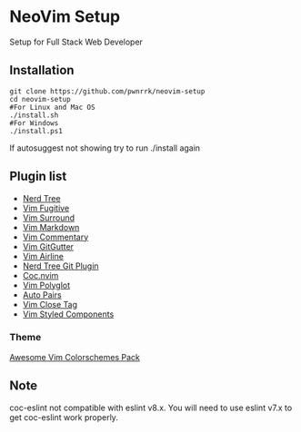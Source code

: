 # NeoVim Setup

Setup for Full Stack Web Developer

## Installation

    git clone https://github.com/pwnrrk/neovim-setup
    cd neovim-setup
    #For Linux and Mac OS
    ./install.sh
    #For Windows
    ./install.ps1

If autosuggest not showing try to run ./install again

## Plugin list

- [Nerd Tree](https://github.com/preservim/nerdtree)
- [Vim Fugitive](https://github.com/tpope/vim-fugitive)
- [Vim Surround](https://github.com/tpope/vim-surround)
- [Vim Markdown](https://github.com/tpope/vim-markdown)
- [Vim Commentary](https://github.com/tpope/vim-commentary)
- [Vim GitGutter](https://github.com/airblade/vim-gitgutter)
- [Vim Airline](https://github.com/vim-airline/vim-airline)
- [Nerd Tree Git Plugin](https://github.com/xuyuanp/nerdtree-git-plugin)
- [Coc.nvim](https://github.com/neoclide/coc.nvim)
- [Vim Polyglot](https://github.com/sheerun/vim-polyglot)
- [Auto Pairs](https://github.com/jiangmiao/auto-pairs)
- [Vim Close Tag](https://github.com/alvan/vim-closetag)
- [Vim Styled Components](https://github.com/styled-components/vim-styled-components)

### Theme

[Awesome Vim Colorschemes Pack](https://github.com/rafi/awesome-vim-colorschemes)

## Note

coc-eslint not compatible with eslint v8.x. You will need to use eslint v7.x to get coc-eslint work properly.
